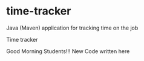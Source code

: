 # time-tracker
Java (Maven) application for tracking time on the job

Time tracker

Good Morning Students!!!
New Code written here
